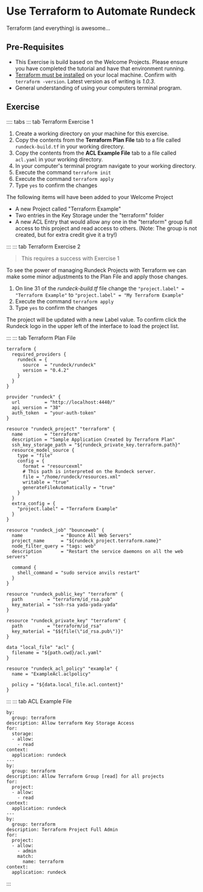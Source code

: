 # Use Terraform to Automate Rundeck

Terraform (and everything) is awesome...


## Pre-Requisites

- This Exercise is build based on the Welcome Projects.  Please ensure you have completed the tutorial and have that environment running.
- [Terraform must be installed](https://learn.hashicorp.com/tutorials/terraform/install-cli) on your local machine. Confirm with `terraform -version`.  Latest version as of writing is _1.0.3_.
- General understanding of using your computers terminal program.

## Exercise

:::: tabs
::: tab Terraform Exercise 1

1. Create a working directory on your machine for this exercise.
1. Copy the contents from the **Terraform Plan File** tab to a file called `rundeck-build.tf` in your working directory.
1. Copy the contents from the **ACL Example File** tab to a file called `acl.yaml` in your working directory.
1. In your computer's terminal program navigate to your working directory.
1. Execute the command `terraform init`
1. Execute the command `terraform apply`
1. Type `yes` to confirm the changes

The following items will have been added to your Welcome Project
- A new Project called "Terraform Example"
- Two entries in the Key Storage under the "terraform" folder
- A new ACL Entry that would allow any one in the "terraform" group full access to this project and read access to others.  (Note: The group is not created, but for extra credit give it a try!)

:::
::: tab Terraform Exercise 2
> This requires a success with Exercise 1

To see the power of managing Rundeck Projects with Terraform we can make some minor adjustments to the Plan File and apply those changes.

1. On line 31 of the _rundeck-build.tf_ file change the `"project.label" = "Terraform Example"` to `"project.label" = "My Terraform Example"`
1. Execute the command `terraform apply`
1. Type `yes` to confirm the changes

The project will be updated with a new Label value.  To confirm click the Rundeck logo in the upper left of the interface to load the project list.

:::
::: tab Terraform Plan File

```
terraform {
  required_providers {
    rundeck = {
      source  = "rundeck/rundeck"
      version = "0.4.2"
    }
  }
}

provider "rundeck" {
  url         = "http://localhost:4440/"
  api_version = "38"
  auth_token  = "your-auth-token"
}

resource "rundeck_project" "terraform" {
  name        = "terraform"
  description = "Sample Application Created by Terraform Plan"
  ssh_key_storage_path = "${rundeck_private_key.terraform.path}"
  resource_model_source {
    type = "file"
    config = {
      format = "resourcexml"
      # This path is interpreted on the Rundeck server.
      file = "/home/rundeck/resources.xml"
      writable = "true"
      generateFileAutomatically = "true"
    }
  }
  extra_config = {
    "project.label" = "Terraform Example"
  }
}

resource "rundeck_job" "bounceweb" {
  name              = "Bounce All Web Servers"
  project_name      = "${rundeck_project.terraform.name}"
  node_filter_query = "tags: web"
  description       = "Restart the service daemons on all the web servers"

  command {
    shell_command = "sudo service anvils restart"
  }
}

resource "rundeck_public_key" "terraform" {
  path         = "terraform/id_rsa.pub"
  key_material = "ssh-rsa yada-yada-yada"
}

resource "rundeck_private_key" "terraform" {
  path         = "terraform/id_rsa"
  key_material = "$${file(\"id_rsa.pub\")}"
}

data "local_file" "acl" {
  filename = "${path.cwd}/acl.yaml"
}

resource "rundeck_acl_policy" "example" {
  name = "ExampleAcl.aclpolicy"

  policy = "${data.local_file.acl.content}"
}

```
:::
::: tab ACL Example File
```
by:
  group: terraform
description: Allow terraform Key Storage Access
for:
  storage:
  - allow:
    - read
context:
  application: rundeck
---
by:
  group: terraform
description: Allow Terraform Group [read] for all projects
for:
  project:
  - allow:
    - read
context:
  application: rundeck
---
by:
  group: terraform
description: Terraform Project Full Admin
for:
  project:
  - allow:
    - admin
    match:
      name: terraform
context:
  application: rundeck
```

:::
